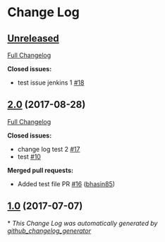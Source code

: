 # Change Log

## [Unreleased](https://github.com/bhasin85/aodn/tree/HEAD)

[Full Changelog](https://github.com/bhasin85/aodn/compare/2.0...HEAD)

**Closed issues:**

- test issue jenkins 1 [\#18](https://github.com/bhasin85/aodn/issues/18)

## [2.0](https://github.com/bhasin85/aodn/tree/2.0) (2017-08-28)
[Full Changelog](https://github.com/bhasin85/aodn/compare/1.0...2.0)

**Closed issues:**

- change log test 2 [\#17](https://github.com/bhasin85/aodn/issues/17)
- test [\#10](https://github.com/bhasin85/aodn/issues/10)

**Merged pull requests:**

- Added test file PR [\#16](https://github.com/bhasin85/aodn/pull/16) ([bhasin85](https://github.com/bhasin85))

## [1.0](https://github.com/bhasin85/aodn/tree/1.0) (2017-07-07)


\* *This Change Log was automatically generated by [github_changelog_generator](https://github.com/skywinder/Github-Changelog-Generator)*